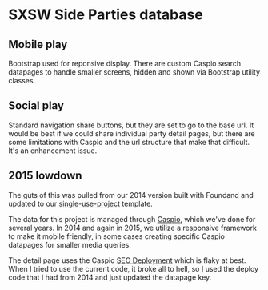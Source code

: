 SXSW Side Parties database
============================

## Mobile play
Bootstrap used for reponsive display. There are custom Caspio search datapages to handle smaller screens, hidden and shown via Bootstrap utility classes.

## Social play
Standard navigation share buttons, but they are set to go to the base url. It would be best if we could share individual party detail pages, but there are some limitations with Caspio and the url structure that make that difficult. It's an enhancement issue.

## 2015 lowdown

The guts of this was pulled from our 2014 version built with Foundand and updated to our [single-use-project](https://github.com/statesman/single-page-project) template.

The data for this project is managed through [Caspio](http://www.caspio.com/), which we've done for several years. In 2014 and again in 2015, we utilize a responsive framework to make it mobile friendly, in some cases creating specific Caspio datapages for smaller media queries.

The detail page uses the Caspio [SEO Deployment](http://www.caspio.com/extend/platform-extensions/seo-data-publishing.aspx) which is flaky at best. When I tried to use the current code, it broke all to hell, so I used the deploy code that I had from 2014 and just updated the datapage key.